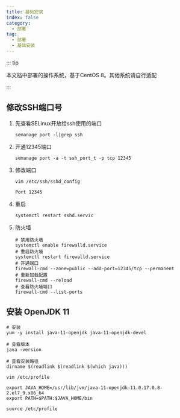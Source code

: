 ```yaml
---
title: 基础安装
index: false
category:
  - 部署
tag:
  - 部署
  - 基础安装
---
```


::: tip

本文档中部署的操作系统，基于CentOS 8。其他系统请自行适配

:::

## 修改SSH端口号

1. 先查看SELinux开放给ssh使用的端口

   ```shell
   semanage port -l|grep ssh
   ```

2. 开通12345端口

   ```shell
   semanage port -a -t ssh_port_t -p tcp 12345
   ```

3. 修改端口

   ```shell
   vim /etc/ssh/sshd_config
   
   Port 12345
   ```

4. 重启

   ```shell
   systemctl restart sshd.servic
   ```

5. 防火墙

   ```shell
   # 禁用防火墙
   systemctl enable firewalld.service 
   # 重启防火墙
   systemctl restart firewalld.service 
   # 开通端口
   firewall-cmd --zone=public --add-port=12345/tcp --permanent  
   # 重新加载配置
   firewall-cmd --reload 
   # 查看防火墙端口
   firewall-cmd --list-ports
   ```

## 安装 OpenJDK 11

```shell
# 安装
yum -y install java-11-openjdk java-11-openjdk-devel

# 查看版本
java -version

# 查看安装路径
dirname $(readlink $(readlink $(which java)))

vim /etc/profile

export JAVA_HOME=/usr/lib/jvm/java-11-openjdk-11.0.17.0.8-2.el7_9.x86_64
export PATH=$PATH:$JAVA_HOME/bin

source /etc/profile
```

